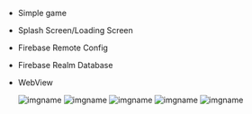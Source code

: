 
- Simple game
- Splash Screen/Loading Screen
- Firebase Remote Config 
- Firebase Realm Database 
- WebView

  ![imgname](app/image/screen_5.jpg)
 ![imgname](app/image/screen_4.jpg)
  ![imgname](app/image/screen_3.jpg)
 ![imgname](app/image/screen_2.jpg)
 ![imgname](app/image/screen_1.jpg)
 